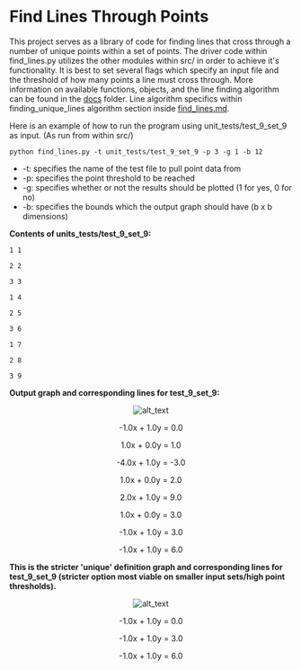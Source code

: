 # Find Lines Through Points
This project serves as a library of code for finding lines that cross through a number of unique points within a set of 
points. The driver code within find_lines.py utilizes the other modules within src/ in order to achieve it's 
functionality. It is best to set several flags which specify an input file and the threshold of how many points a line 
must cross through. More information on available functions, objects, and the line finding algorithm can be found in the 
[docs](https://github.com/andrew-d-gordon/coding-challenges/tree/main/line-set/docs) folder. Line algorithm specifics 
within finding_unique_lines algorithm section inside
[find_lines.md](https://github.com/andrew-d-gordon/coding-challenges/tree/main/line-set/docs/find_lines.md).

Here is an example of how to run the program using unit_tests/test_9_set_9 as input. (As run from within src/)

`python find_lines.py -t unit_tests/test_9_set_9 -p 3 -g 1 -b 12`

* -t: specifies the name of the test file to pull point data from
* -p: specifies the point threshold to be reached
* -g: specifies whether or not the results should be plotted (1 for yes, 0 for no)
* -b: specifies the bounds which the output graph should have (b x b dimensions)

**Contents of units_tests/test_9_set_9:**

`1 1`

`2 2`

`3 3`

`1 4`

`2 5`

`3 6`

`1 7`

`2 8`

`3 9`

**Output graph and corresponding lines for test_9_set_9:**
<div align="center">

![alt_text](https://github.com/andrew-d-gordon/coding-challenges/blob/main/line-set/src/unit_tests/unit_tests_output/unique_set_test_9_set_9_graph.png?raw=true)

-1.0x + 1.0y = 0.0

1.0x + 0.0y = 1.0
  
-4.0x + 1.0y = -3.0
 
1.0x + 0.0y = 2.0 

2.0x + 1.0y = 9.0
 
1.0x + 0.0y = 3.0 
 
-1.0x + 1.0y = 3.0
 
-1.0x + 1.0y = 6.0
 
  </div>
  
 **This is the stricter 'unique' definition graph and corresponding lines for test_9_set_9 (stricter option most viable 
 on smaller input sets/high point thresholds).**
 <div align="center">
 
![alt_text](https://github.com/andrew-d-gordon/coding-challenges/blob/main/line-set/src/unit_tests/unit_tests_output/strict_unique_set_test_9_set_9_graph.png?raw=true)

-1.0x + 1.0y = 0.0
 
-1.0x + 1.0y = 3.0
 
-1.0x + 1.0y = 6.0
 
   </div>